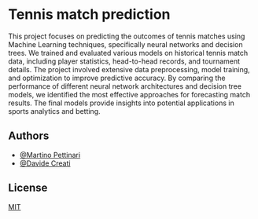 # Tennis match prediction

This project focuses on predicting the outcomes of tennis matches using Machine Learning techniques, specifically neural networks and decision trees. We trained and evaluated various models on historical tennis match data, including player statistics, head-to-head records, and tournament details. The project involved extensive data preprocessing, model training, and optimization to improve predictive accuracy. By comparing the performance of different neural network architectures and decision tree models, we identified the most effective approaches for forecasting match results. The final models provide insights into potential applications in sports analytics and betting.


## Authors

- [@Martino Pettinari](https://github.com/Martipetti)
- [@Davide Creati](https://github.com/DCreaa)


## License

[MIT](https://choosealicense.com/licenses/mit/)

